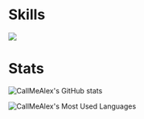 <p align="center">

# Skills

![](https://skillicons.dev/icons?i=git,github,windows,linux,arch,neovim,zig,c,cpp,cs,lua,cmake,robloxstudio,blender,davinci)

# Stats

![CallMeAlex's GitHub stats](https://github-readme-stats.vercel.app/api?username=Call-Me-Alex&show_icons=true&theme=gruvbox)

![CallMeAlex's Most Used Languages](https://github-readme-stats.vercel.app/api/top-langs?username=Call-Me-Alex&show_icons=true&theme=gruvbox)
</br>
</p>
